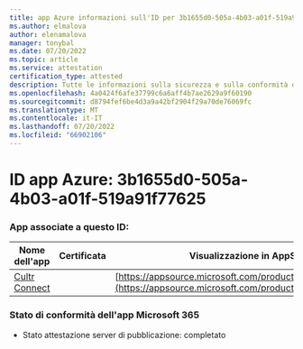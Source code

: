 ```yaml
---
title: app Azure informazioni sull'ID per 3b1655d0-505a-4b03-a01f-519a91f77625
ms.author: elmalova
author: elenamalova
manager: tonybal
ms.date: 07/20/2022
ms.topic: article
ms.service: attestation
certification_type: attested
description: Tutte le informazioni sulla sicurezza e sulla conformità disponibili per 3b1655d0-505a-4b03-a01f-519a91f77625.
ms.openlocfilehash: 4a0424f6afe37799c6a6aff4b7ae2629a9f60190
ms.sourcegitcommit: d8794fef6be4d3a9a42bf2904f29a70de76069fc
ms.translationtype: MT
ms.contentlocale: it-IT
ms.lasthandoff: 07/20/2022
ms.locfileid: "66902106"
---
```

# <a name="azure-app-id-3b1655d0-505a-4b03-a01f-519a91f77625"></a>ID app Azure: 3b1655d0-505a-4b03-a01f-519a91f77625


### <a name="apps-associated-with-this-id"></a>App associate a questo ID:
| **Nome dell'app** | **Certificata** | **Visualizzazione in AppSource** |
|--------------|---------------|-----------------------|
| [Cultr Connect](../forward/WA200003008.md) |  | [https://appsource.microsoft.com/product/office/WA200003008](https://appsource.microsoft.com/product/office/WA200003008) |

### <a name="microsoft-365-app-compliance-status"></a>Stato di conformità dell'app Microsoft 365
- Stato attestazione server di pubblicazione: completato
